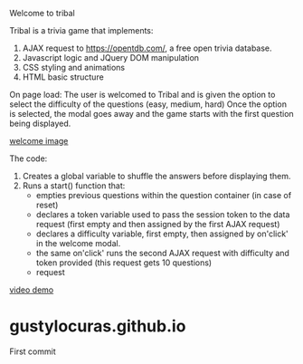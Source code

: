 Welcome to tribal

Tribal is a trivia game that implements:
  1. AJAX request to https://opentdb.com/, a free open trivia database.
  2. Javascript logic and JQuery DOM manipulation
  3. CSS styling and animations
  4. HTML basic structure
  
 On page load:
 The user is welcomed to Tribal and is given the option to select the difficulty of the questions (easy, medium, hard)
 Once the option is selected, the modal goes away and the game starts with the first question being displayed.
 
 [welcome image](frontpage.png)
 
 The code:
 1. Creates a global variable to shuffle the answers before displaying them.
 2. Runs a start() function that:
    - empties previous questions within the question container (in case of reset)
    - declares a token variable used to pass the session token to the data request (first empty and then assigned by the            first AJAX request)
    - declares a difficulty variable, first empty, then assigned by on'click' in the welcome modal.
    - the same on'click' runs the second AJAX request with difficulty and token provided (this request gets 10 questions)
    - request 
    
   [video demo](videodemo.gif)


# gustylocuras.github.io
First commit
